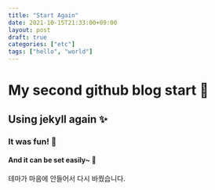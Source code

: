 ```yaml
---
title: "Start Again"
date: 2021-10-15T21:33:00+09:00
layout: post
draft: true
categories: ["etc"]
tags: ["hello", "world"]
---
```


# My second github blog start 🎇

## Using jekyll again ✨

### It was fun! 🎉

#### And it can be set easily~ 🎃

테마가 마음에 안들어서 다시 바꿨습니다.
